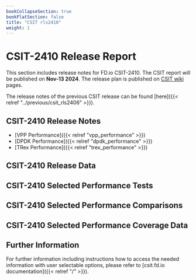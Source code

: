 ```yaml
---
bookCollapseSection: true
bookFlatSection: false
title: "CSIT rls2410"
weight: 1
---
```


# CSIT-2410 Release Report

This section includes release notes for FD.io CSIT-2410. The CSIT report
will be published on **Nov-13 2024**. The release plan is published on
[CSIT wiki](https://wiki.fd.io/view/CSIT/csit2410_plan) pages.

The release notes of the previous CSIT release can be found
[here]({{< relref "../previous/csit_rls2406" >}}).

## CSIT-2410 Release Notes

- [VPP Performance]({{< relref "vpp_performance" >}})
- [DPDK Performance]({{< relref "dpdk_performance" >}})
- [TRex Performance]({{< relref "trex_performance" >}})

## CSIT-2410 Release Data

## CSIT-2410 Selected Performance Tests

## CSIT-2410 Selected Performance Comparisons

## CSIT-2410 Selected Performance Coverage Data

## Further Information

For further information including instructions how to access the needed
information with user selectable options, please refer to
[csit.fd.io documentation]({{< relref "/" >}}).
